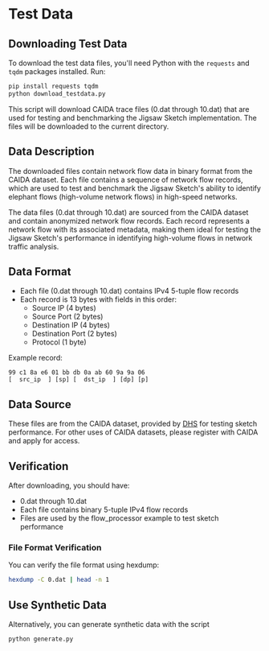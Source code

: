 # Test Data

## Downloading Test Data

To download the test data files, you'll need Python with the `requests` and `tqdm` packages installed. Run:

```bash
pip install requests tqdm
python download_testdata.py
```

This script will download CAIDA trace files (0.dat through 10.dat) that are used for testing and benchmarking the Jigsaw Sketch implementation. The files will be downloaded to the current directory.

## Data Description

The downloaded files contain network flow data in binary format from the CAIDA dataset. Each file contains a sequence of network flow records, which are used to test and benchmark the Jigsaw Sketch's ability to identify elephant flows (high-volume network flows) in high-speed networks.

The data files (0.dat through 10.dat) are sourced from the CAIDA dataset and contain anonymized network flow records. Each record represents a network flow with its associated metadata, making them ideal for testing the Jigsaw Sketch's performance in identifying high-volume flows in network traffic analysis.

## Data Format
- Each file (0.dat through 10.dat) contains IPv4 5-tuple flow records
- Each record is 13 bytes with fields in this order:
  - Source IP (4 bytes)
  - Source Port (2 bytes)
  - Destination IP (4 bytes)
  - Destination Port (2 bytes)
  - Protocol (1 byte)

Example record:
```hex
99 c1 8a e6 01 bb db 0a ab 60 9a 9a 06
[  src_ip  ] [sp] [  dst_ip  ] [dp] [p]
```

## Data Source
These files are from the CAIDA dataset, provided by [DHS](https://github.com/ZeBraHack0/DHS/tree/main/data) for testing sketch performance. For other uses of CAIDA datasets, please register with CAIDA and apply for access.

## Verification
After downloading, you should have:
- 0.dat through 10.dat
- Each file contains binary 5-tuple IPv4 flow records
- Files are used by the flow_processor example to test sketch performance

### File Format Verification
You can verify the file format using hexdump:
```bash
hexdump -C 0.dat | head -n 1
```


## Use Synthetic Data
Alternatively, you can generate synthetic data with the script 
```bash
python generate.py
```
